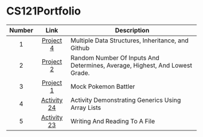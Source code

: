 # CS121Portfolio
|  Number  |                                                            Link                                                            | Description                                                                 |
|:--------:|:--------------------------------------------------------------------------------------------------------------------------:|-----------------------------------------------------------------------------|
|    1     |   [Project 4](https://github.com/CosmicJerboa/CS121Portfolio/tree/ff9e1c6210b10d857be0f467eb0ce5fb5912adc9/src/Project4)   | Multiple Data Structures, Inheritance, and Github                           |
|    2     |   [Project 2](https://github.com/CosmicJerboa/CS121Portfolio/tree/ff9e1c6210b10d857be0f467eb0ce5fb5912adc9/src/Project2)   | Random Number Of Inputs And Determines, Average, Highest, And Lowest Grade. | 
|    3     |   [Project 1](https://github.com/CosmicJerboa/CS121Portfolio/tree/ff9e1c6210b10d857be0f467eb0ce5fb5912adc9/src/Project1)   | Mock Pokemon Battler                                                        | 
|    4     | [Activity 24](https://github.com/CosmicJerboa/CS121Portfolio/tree/ff9e1c6210b10d857be0f467eb0ce5fb5912adc9/src/Activity24) | Activity Demonstrating Generics Using Array Lists                           | 
|    5     | [Activity 23](https://github.com/CosmicJerboa/CS121Portfolio/tree/ff9e1c6210b10d857be0f467eb0ce5fb5912adc9/src/Activity23) | Writing And Reading To A File                                               | 